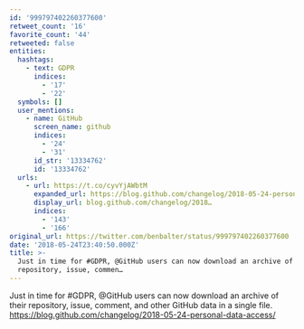```yaml
---
id: '999797402260377600'
retweet_count: '16'
favorite_count: '44'
retweeted: false
entities:
  hashtags:
    - text: GDPR
      indices:
        - '17'
        - '22'
  symbols: []
  user_mentions:
    - name: GitHub
      screen_name: github
      indices:
        - '24'
        - '31'
      id_str: '13334762'
      id: '13334762'
  urls:
    - url: https://t.co/cyvYjAWbtM
      expanded_url: https://blog.github.com/changelog/2018-05-24-personal-data-access/
      display_url: blog.github.com/changelog/2018…
      indices:
        - '143'
        - '166'
original_url: https://twitter.com/benbalter/status/999797402260377600
date: '2018-05-24T23:40:50.000Z'
title: >-
  Just in time for #GDPR, @GitHub users can now download an archive of their
  repository, issue, commen…
---
```


Just in time for #GDPR, @GitHub users can now download an archive of their repository, issue, comment, and other GitHub data in a single file. https://blog.github.com/changelog/2018-05-24-personal-data-access/